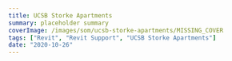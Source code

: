 ```yaml
---
title: UCSB Storke Apartments
summary: placeholder summary
coverImage: /images/som/ucsb-storke-apartments/MISSING_COVER
tags: ["Revit", "Revit Support", "UCSB Storke Apartments"]
date: "2020-10-26"
---
```

